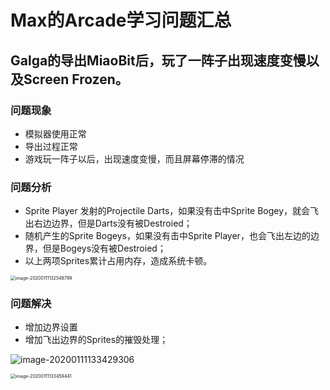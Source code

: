 # Max的Arcade学习问题汇总



## Galga的导出MiaoBit后，玩了一阵子出现速度变慢以及Screen Frozen。

### 问题现象

- 模拟器使用正常
- 导出过程正常
- 游戏玩一阵子以后，出现速度变慢，而且屏幕停滞的情况



### 问题分析

- Sprite Player 发射的Projectile Darts，如果没有击中Sprite Bogey，就会飞出右边边界，但是Darts没有被Destroied；
- 随机产生的Sprite Bogeys，如果没有击中Sprite Player，也会飞出左边的边界，但是Bogeys没有被Destroied；
- 以上两项Sprites累计占用内存，造成系统卡顿。

<img src="/Users/boyang/Documents/GitHub/makecode-arcade-jungle-adventure/Max的Arcade学习问题汇总/Images/image-20200111132548799.png" alt="image-20200111132548799" style="zoom: 50%;" />





### 问题解决

- 增加边界设置
- 增加飞出边界的Sprites的摧毁处理；

![image-20200111133429306](/Users/boyang/Documents/GitHub/makecode-arcade-jungle-adventure/Max的Arcade学习问题汇总/Images/image-20200111133429306.png)

<img src="/Users/boyang/Documents/GitHub/makecode-arcade-jungle-adventure/Max的Arcade学习问题汇总/Images/image-20200111133459441.png" alt="image-20200111133459441" style="zoom: 50%;" />